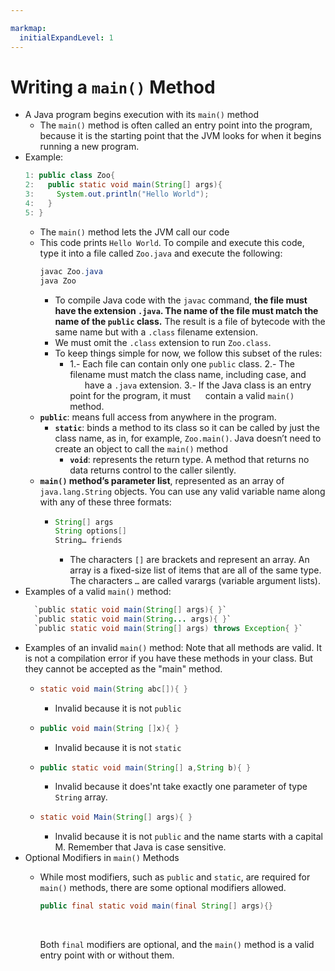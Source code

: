 ```yaml
---

markmap:
  initialExpandLevel: 1
---
```

# **Writing a `main()` Method**
- A Java program begins execution with its `main()` method
  - The `main()` method is often called an entry point into the program, because it is
   the starting point that the JVM looks for when it begins running a new program.
- Example:
  ```java
  1: public class Zoo{
  2:   public static void main(String[] args){
  3:     System.out.println("Hello World");
  4:   }
  5: }
  ```
  - The `main()` method lets the JVM call our code
  - This code prints `Hello World`. To compile and execute this code,
   type it into a file called `Zoo.java` and execute the following:
    ```java
    javac Zoo.java
    java Zoo
    ```
    - To compile Java code with the `javac` command, **the file must 
    have the extension `.java`. The name of the file must match
     the name of the `public` class.** The result is a file of bytecode 
     with the same name but with a `.class` filename extension.
     - We must omit the `.class` extension to run `Zoo.class`.
     - To keep things simple for now, we follow this subset of the rules:
        -  1.- Each file can contain only one `public` class.
          2.- The filename must match the class name, including case, and
        &nbsp;&nbsp;&nbsp;&nbsp;&nbsp;&nbsp;have a `.java` extension.
          3.- If the Java class is an entry point for the program, it must
        &nbsp;&nbsp;&nbsp;&nbsp;&nbsp;contain a valid `main()` method.
  - **`public`**:  means full access from anywhere in the program.
    - **`static`**: binds a method to its class so it can be called by just
    the class name, as in, for example, `Zoo.main()`. Java doesn’t 
    need to create an object to call the `main()` method
      - **`void`**:  represents the return type. A method that returns
      no data returns control to the caller silently. 
  - **`main()` method’s parameter list**, represented as an array
  of `java.lang.String` objects. You can use any valid variable
  name along with any of these three formats:
    - ```java
      String[] args
      String options[]
      String… friends
      ```
      - The characters `[]` are brackets and represent an array. An array
      is a fixed-size list of items that are all of the same type. The
      characters `…` are called varargs (variable argument lists).
- Examples of a valid `main()` method:
  ```java
    `public static void main(String[] args){ }`
    `public static void main(String... args){ }`
    `public static void main(String[] args) throws Exception{ }`
  ```
- Examples of an invalid `main()` method:
Note that all methods are valid. It is not a compilation error if 
you have these methods in your class. But they cannot be
 accepted as the "main" method.
  - ```java
    static void main(String abc[]){ }
    ```
    - Invalid because it is not `public`
  - ```java
    public void main(String []x){ }
    ```
    - Invalid because it is not `static`

  - ```java
    public static void main(String[] a,String b){ }
    ```
    - Invalid because it does'nt take exactly one parameter of type `String` array.
  - ```java
    static void Main(String[] args){ }
    ```
    - Invalid because it is not `public` and the name starts with a capital M. 
    Remember that Java is case sensitive.
- Optional Modifiers in `main()` Methods
  - While most modifiers, such as `public` and `static`, are required for `main()` 
  methods, there are some optional modifiers allowed.
    <br/>
    ```java
    public final static void main(final String[] args){}
    ``` 
    <br/>

    Both `final` modifiers are optional, and the `main()` method is a valid entry 
    point with or without them.